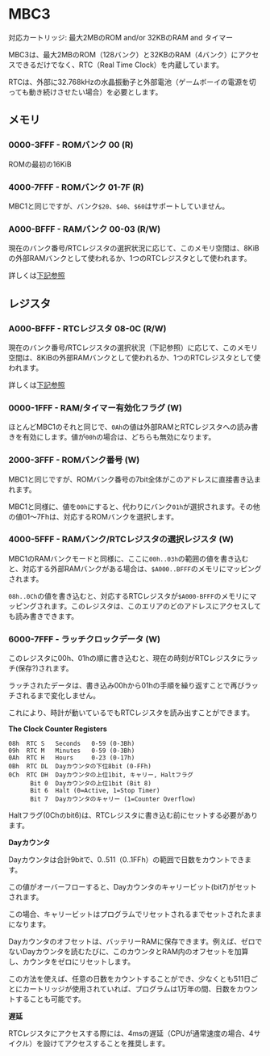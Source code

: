 # MBC3

対応カートリッジ: 最大2MBのROM and/or 32KBのRAM and タイマー

MBC3は、最大2MBのROM（128バンク）と32KBのRAM（4バンク）にアクセスできるだけでなく、RTC（Real Time Clock）を内蔵しています。

RTCは、外部に32.768kHzの水晶振動子と外部電池（ゲームボーイの電源を切っても動き続けさせたい場合）を必要とします。

## メモリ

### 0000-3FFF - ROMバンク 00 (R)

ROMの最初の16KiB

### 4000-7FFF - ROMバンク 01-7F (R)

MBC1と同じですが、バンク`$20`、`$40`、`$60`はサポートしていません。

### A000-BFFF - RAMバンク 00-03 (R/W)

現在のバンク番号/RTCレジスタの選択状況に応じて、このメモリ空間は、8KiBの外部RAMバンクとして使われるか、1つのRTCレジスタとして使われます。

詳しくは[下記参照](#4000-5fff---ramバンクrtcレジスタの選択レジスタ-w)

## レジスタ

### A000-BFFF - RTCレジスタ 08-0C (R/W)

現在のバンク番号/RTCレジスタの選択状況（下記参照）に応じて、このメモリ空間は、8KiBの外部RAMバンクとして使われるか、1つのRTCレジスタとして使われます。

詳しくは[下記参照](#4000-5fff---ramバンクrtcレジスタの選択レジスタ-w)

### 0000-1FFF - RAM/タイマー有効化フラグ (W)

ほとんどMBC1のそれと同じで、`0Ah`の値は外部RAMとRTCレジスタへの読み書きを有効にします。値が`00h`の場合は、どちらも無効になります。

### 2000-3FFF - ROMバンク番号 (W)

MBC1と同じですが、ROMバンク番号の7bit全体がこのアドレスに直接書き込まれます。

MBC1と同様に、値を`00h`にすると、代わりにバンク`01h`が選択されます。その他の値01～7Fhは、対応するROMバンクを選択します。

### 4000-5FFF - RAMバンク/RTCレジスタの選択レジスタ (W)

MBC1のRAMバンクモードと同様に、ここに`00h..03h`の範囲の値を書き込むと、対応する外部RAMバンクがある場合は、`$A000..BFFF`のメモリにマッピングされます。

`08h..0Ch`の値を書き込むと、対応するRTCレジスタが`$A000-BFFF`のメモリにマッピングされます。このレジスタは、このエリアのどのアドレスにアクセスしても読み書きできます。

### 6000-7FFF - ラッチクロックデータ (W)

このレジスタに00h、01hの順に書き込むと、現在の時刻がRTCレジスタにラッチ(保存?)されます。

ラッチされたデータは、書き込み00hから01hの手順を繰り返すことで再びラッチされるまで変化しません。

これにより、時計が動いているでもRTCレジスタを読み出すことができます。

**The Clock Counter Registers**

```
08h  RTC S   Seconds   0-59 (0-3Bh)
09h  RTC M   Minutes   0-59 (0-3Bh)
0Ah  RTC H   Hours     0-23 (0-17h)
0Bh  RTC DL  Dayカウンタの下位8bit (0-FFh)
0Ch  RTC DH  Dayカウンタの上位1bit, キャリー, Haltフラグ
      Bit 0  Dayカウンタの上位1bit (Bit 8)
      Bit 6  Halt (0=Active, 1=Stop Timer)
      Bit 7  Dayカウンタのキャリー (1=Counter Overflow)
```

Haltフラグ(0Chのbit6)は、RTCレジスタに書き込む前にセットする必要があります。

**Dayカウンタ**

Dayカウンタは合計9bitで、0..511（0..1FFh）の範囲で日数をカウントできます。

この値がオーバーフローすると、Dayカウンタのキャリービット(bit7)がセットされます。

この場合、キャリービットはプログラムでリセットされるまでセットされたままになります。

Dayカウンタのオフセットは、バッテリーRAMに保存できます。例えば、ゼロでないDayカウンタを読むたびに、このカウンタとRAM内のオフセットを加算し、カウンタをゼロにリセットします。

この方法を使えば、任意の日数をカウントすることができ、少なくとも511日ごとにカートリッジが使用されていれば、プログラムは1万年の間、日数をカウントすることも可能です。

**遅延**

RTCレジスタにアクセスする際には、4msの遅延（CPUが通常速度の場合、4サイクル）を設けてアクセスすることを推奨します。

